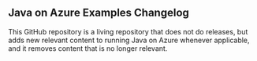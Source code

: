 ## Java on Azure Examples Changelog

This GitHub repository is a living repository that does not do releases, but 
adds new relevant content to running Java on Azure whenever applicable, and it
removes content that is no longer relevant.